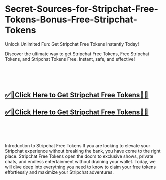 # Secret-Sources-for-Stripchat-Free-Tokens-Bonus-Free-Stripchat-Tokens

Unlock Unlimited Fun: Get Stripchat Free Tokens Instantly Today!

Discover the ultimate way to get Stripchat Free Tokens, Free Stripchat Tokens, and Stripchat Tokens Free. Instant, safe, and effective!

<br><br><br>
<b><h2><a href="https://searchoptima.org/free-stripchat-tokens/">✅🎯Click Here to Get Stripchat Free Tokens🎯✅</a>

</h2></b>

<b><h2><a href="https://searchoptima.org/free-stripchat-tokens/">✅🎯Click Here to Get Stripchat Free Tokens🎯✅</a>

</h2></b> <br><br><br>


Introduction to Stripchat Free Tokens
If you are looking to elevate your Stripchat experience without breaking the bank, you have come to the right place. Stripchat Free Tokens open the doors to exclusive shows, private chats, and endless entertainment without draining your wallet. Today, we will dive deep into everything you need to know to claim your free tokens effortlessly and maximize your Stripchat adventures.
